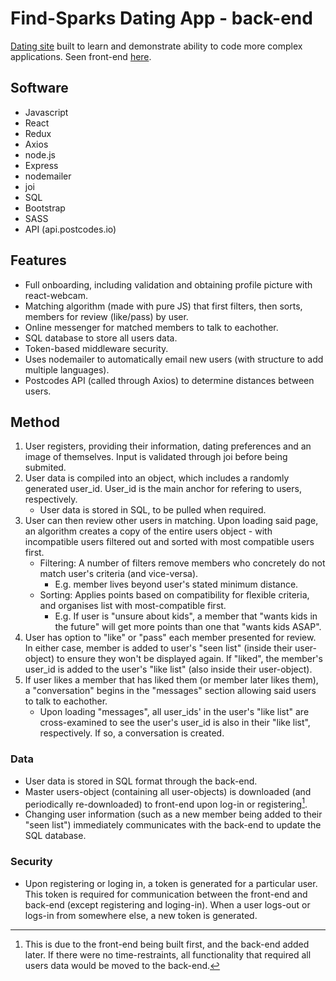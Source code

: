 # Find-Sparks Dating App - back-end

[Dating site](https://findsparks.uk/) built to learn and demonstrate ability to code more complex applications. Seen front-end [here](https://github.com/ArdalanJaf/find-sparks).

## Software

- Javascript
- React
- Redux
- Axios
- node.js
- Express
- nodemailer
- joi 
- SQL
- Bootstrap
- SASS
- API (api.postcodes.io)

## Features

- Full onboarding, including validation and obtaining profile picture with react-webcam.
- Matching algorithm (made with pure JS) that first filters, then sorts, members for review (like/pass) by user.
- Online messenger for matched members to talk to eachother.
- SQL database to store all users data.
- Token-based middleware security.
- Uses nodemailer to automatically email new users (with structure to add multiple languages).
- Postcodes API (called through Axios) to determine distances between users.

## Method

1. User registers, providing their information, dating preferences and an image of themselves. Input is validated through joi before being submited.
2. User data is compiled into an object, which includes a randomly generated user_id. User_id is the main anchor for refering to users, respectively.
    - User data is stored in SQL, to be pulled when required.
3. User can then review other users in matching. Upon loading said page, an algorithm creates a copy of the entire users object - with incompatible users filtered out and sorted with most compatible users first.
    - Filtering: A number of filters remove members who concretely do not match user's criteria (and vice-versa). 
      - E.g. member lives beyond user's stated minimum distance.
    - Sorting: Applies points based on compatibility for flexible criteria, and organises list with most-compatible first.
      - E.g. If user is "unsure about kids", a member that "wants kids in the future" will get more points than one that "wants kids ASAP".
4. User has option to "like" or "pass" each member presented for review. In either case, member is added to user's "seen list" (inside their user-object) to ensure they won't be displayed again. If "liked", the member's user_id is added to the user's "like list" (also inside their user-object).
5.  If user likes a member that has liked them (or member later likes them), a "conversation" begins in the "messages" section allowing said users to talk to eachother. 
    - Upon loading "messages", all user_ids' in the user's "like list" are cross-examined to see the user's user_id is also in their "like list", respectively. If so, a conversation is created. 
 
 ### Data
 
 - User data is stored in SQL format through the back-end. 
 - Master users-object (containing all user-objects) is downloaded (and periodically re-downloaded) to front-end upon log-in or registering[^1].
 - Changing user information (such as a new member being added to their "seen list") immediately communicates with the back-end to update the SQL database. 

### Security

- Upon registering or loging in, a token is generated for a particular user. This token is required for communication between the front-end and back-end (except registering and loging-in). When a user logs-out or logs-in from somewhere else, a new token is generated.

[^1]: This is due to the front-end being built first, and the back-end added later. If there were no time-restraints, all functionality that required all users data would be moved to the back-end. 
